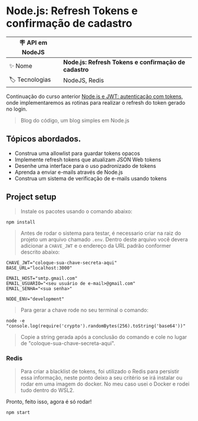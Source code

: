 # Node.js: Refresh Tokens e confirmação de cadastro

| :placard: API em NodeJS |     |
| -------------  | --- |
| :sparkles: Nome        | **Node.js: Refresh Tokens e confirmação de cadastro**
| :label: Tecnologias | NodeJS, Redis

Continuação do curso anterior [Node.js e JWT: autenticação com tokens](https://github.com/celiorscosta/alura-node-jwt-autenticacao-token), onde implementaremos as rotinas para realizar o refresh do token gerado no login.

> Blog do código, um blog simples em Node.js

## Tópicos abordados.

- Construa uma allowlist para guardar tokens opacos
- Implemente refresh tokens que atualizam JSON Web tokens
- Desenhe uma interface para o uso padronizado de tokens
- Aprenda a enviar e-mails através de Node.js
- Construa um sistema de verificação de e-mails usando tokens

## Project setup

> Instale os pacotes usando o comando abaixo:
```
npm install
```

> Antes de rodar o sistema para testar, é necessario criar na raiz do projeto um arquivo chamado `.env`.
> Dentro deste arquivo você devera adicionar a `CHAVE_JWT` e o endereço da URL padrão conformer descrito abaixo:

```
CHAVE_JWT="coloque-sua-chave-secreta-aqui"
BASE_URL="localhost:3000"

EMAIL_HOST="smtp.gmail.com"
EMAIL_USUARIO="<seu usuário de e-mail>@gmail.com"
EMAIL_SENHA="<sua senha>"

NODE_ENV="development"
```

> Para gerar a chave rode no seu terminal o comando:

```
node -e "console.log(require('crypto').randomBytes(256).toString('base64'))"
```

> Copie a string gerada após a conclusão do comando e cole no lugar de "coloque-sua-chave-secreta-aqui".

### Redis

> Para criar a blacklist de tokens, foi utilizado o Redis para persistir essa informação, neste ponto deixo a seu critério se irá instalar ou rodar em uma imagem do docker.
> No meu caso usei o Docker e rodei tudo dentro do WSL2.

Pronto, feito isso, agora é só rodar!
```
npm start
```
